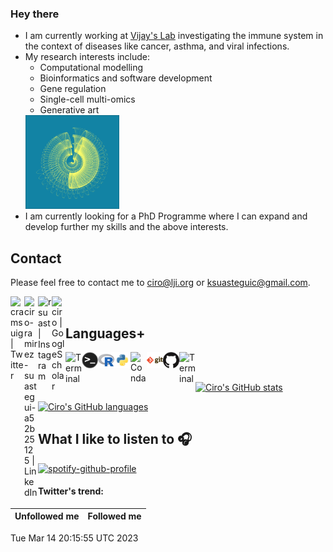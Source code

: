 ### Hey there

- I am currently working at [Vijay's Lab](https://github.com/vijaybioinfo) investigating the immune system in the context of diseases like cancer, asthma, and viral infections.
- My research interests include:
  + Computational modelling
  + Bioinformatics and software development
  + Gene regulation
  + Single-cell multi-omics
  + Generative art
  <img src="img/2020-12-29-23-14_seed_1767.png" width="150" height="150">
- I am currently looking for a PhD Programme where I can expand and develop further my skills and the above interests.

## Contact

Please feel free to contact me to ciro@lji.org or ksuasteguic@gmail.com.

[<img align="left" alt="cramsuig | Twitter" width="22px" src="https://cdn.jsdelivr.net/npm/simple-icons@v3/icons/twitter.svg" />](https://twitter.com/cramsuig)
[<img align="left" alt="ciro-ramirez-suastegui-a52b25125 | LinkedIn" width="22px" src="https://cdn.jsdelivr.net/npm/simple-icons@v3/icons/linkedin.svg" />](https://www.linkedin.com/in/ciro-ramirez-suastegui-a52b25125)
[<img align="left" alt="rsuast | Instagram" width="22px" src="https://cdn.jsdelivr.net/npm/simple-icons@v3/icons/instagram.svg" />](https://www.instagram.com/rsuast)
[<img align="left" alt="ciro | GoogleScholar" width="22px" src="https://cdn.jsdelivr.net/npm/simple-icons@v3/icons/googlescholar.svg" />](https://scholar.google.com/citations?user=MnHV_-QAAAAJ&hl=en)
<br>

## Languages+

<img align="left" alt="Terminal" width="26px" src="https://avatars.githubusercontent.com/u/1089146?s=200&v=4" />
<img align="left" alt="Terminal" width="26px" src="https://raw.githubusercontent.com/github/explore/78df643247d429f6cc873026c0622819ad797942/topics/terminal/terminal.png" />
<img align="left" alt="R" width="26px" src="https://raw.githubusercontent.com/github/explore/80688e429a7d4ef2fca1e82350fe8e3517d3494d/topics/r/r.png" />
<img align="left" alt="Python" width="26px" src="https://raw.githubusercontent.com/github/explore/80688e429a7d4ef2fca1e82350fe8e3517d3494d/topics/python/python.png" />
<img align="left" alt="Conda" width="26px" src="https://avatars2.githubusercontent.com/u/6392739?s=200&v=4" />
<img align="left" alt="Git" width="26px" src="https://raw.githubusercontent.com/github/explore/80688e429a7d4ef2fca1e82350fe8e3517d3494d/topics/git/git.png" />
<img align="left" alt="Github" width="26px" src="https://raw.githubusercontent.com/github/explore/78df643247d429f6cc873026c0622819ad797942/topics/github/github.png" />
<img align="left" alt="Terminal" width="26px" src="https://avatars.githubusercontent.com/u/1120885?s=200&v=4" />
<br><br>

[![Ciro's GitHub stats](https://github-readme-stats.vercel.app/api?username=cramirezs&show_icons=true&theme=gruvbox)](https://github.com/anuraghazra/github-readme-stats)

[![Ciro's GitHub languages](https://github-readme-stats.vercel.app/api/top-langs?username=cramirezs&layout=compact&theme=dark)](https://github.com/anuraghazra/github-readme-stats)

## What I like to listen to 🎧

[![spotify-github-profile](https://spotify-github-profile.vercel.app/api/view?uid=cirost&cover_image=false&theme=default)](https://open.spotify.com/user/cirost)

#### Twitter's trend:

| Unfollowed me |  Followed me |
| --- | --- |
Tue Mar 14 20:15:55 UTC 2023
